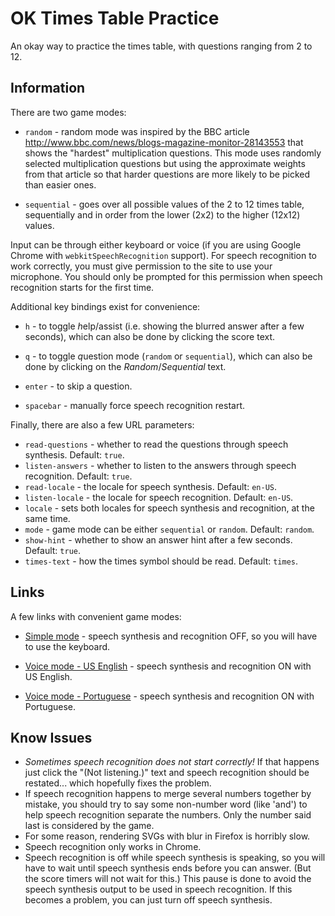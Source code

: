 # OK Times Table Practice #

An okay way to practice the times table, with questions ranging from 2 to 12.

## Information

There are two game modes:

* `random` - random mode was inspired by the BBC article http://www.bbc.com/news/blogs-magazine-monitor-28143553 that shows the "hardest" multiplication questions. This mode uses randomly selected multiplication questions but using the approximate weights from that article so that harder questions are more likely to be picked than easier ones.

* `sequential` - goes over all possible values of the 2 to 12 times table, sequentially and in order from the lower (2x2) to the higher (12x12) values.


Input can be through either keyboard or voice (if you are using Google Chrome with `webkitSpeechRecognition` support). For speech recognition to work correctly, you must give permission to the site to use your microphone. You should only be prompted for this permission when speech recognition starts for the first time.


Additional key bindings exist for convenience:

* `h` - to toggle *h*elp/assist (i.e. showing the blurred answer after a few seconds), which can also be done by clicking the score text.

* `q` - to toggle *q*uestion mode (`random` or `sequential`), which can also be done by clicking on the _Random_/_Sequential_ text.

* `enter` - to skip a question.

* `spacebar` - manually force speech recognition restart.


Finally, there are also a few URL parameters:

* `read-questions` - whether to read the questions through speech synthesis. Default: `true`.
* `listen-answers` - whether to listen to the answers through speech recognition. Default: `true`.
* `read-locale` - the locale for speech synthesis. Default: `en-US`.
* `listen-locale` - the locale for speech recognition. Default: `en-US`.
* `locale` - sets both locales for speech synthesis and recognition, at the same time.
* `mode` - game mode can be either `sequential` or `random`. Default: `random`.
* `show-hint` - whether to show an answer hint after a few seconds. Default: `true`.
* `times-text` - how the times symbol should be read. Default: `times`.


## Links

A few links with convenient game modes:

* [Simple mode](http://fmilitao.github.io/ok-times/?read-questions=false&listen-answers=false) - speech synthesis and recognition OFF, so you will have to use the keyboard.

* [Voice mode - US English](http://fmilitao.github.io/ok-times/?locale=en-US) - speech synthesis and recognition ON with US English.

* [Voice mode - Portuguese](http://fmilitao.github.io/ok-times/?locale=pt-PT&times-text=vezes) - speech synthesis and recognition ON with Portuguese.

## Know Issues

* *Sometimes speech recognition does not start correctly!* If that happens just click the "(Not listening.)" text and speech recognition should be restated... which hopefully fixes the problem.
* If speech recognition happens to merge several numbers together by mistake, you should try to say some non-number word (like 'and') to help speech recognition separate the numbers. Only the number said last is considered by the game.
* For some reason, rendering SVGs with blur in Firefox is horribly slow.
* Speech recognition only works in Chrome.
* Speech recognition is off while speech synthesis is speaking, so you will have to wait until speech synthesis ends before you can answer. (But the score timers will not wait for this.) This pause is done to avoid the speech synthesis output to be used in speech recognition. If this becomes a problem, you can just turn off speech synthesis.
